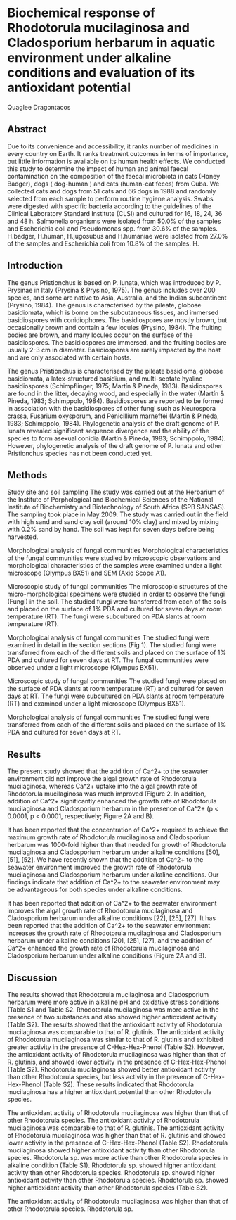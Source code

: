 # Biochemical response of Rhodotorula mucilaginosa and Cladosporium herbarum in aquatic environment under alkaline conditions and evaluation of its antioxidant potential
Quaglee Dragontacos


## Abstract
Due to its convenience and accessibility, it ranks number of medicines in every country on Earth. It ranks treatment outcomes in terms of importance, but little information is available on its human health effects. We conducted this study to determine the impact of human and animal faecal contamination on the composition of the faecal microbiota in cats (Honey Badger), dogs ( dog-human ) and cats (human-cat feces) from Cuba. We collected cats and dogs from 51 cats and 66 dogs in 1988 and randomly selected from each sample to perform routine hygiene analysis. Swabs were digested with specific bacteria according to the guidelines of the Clinical Laboratory Standard Institute (CLSI) and cultured for 16, 18, 24, 36 and 48 h. Salmonella organisms were isolated from 50.0% of the samples and Escherichia coli and Pseudomonas spp. from 30.6% of the samples. H.badger, H.human, H.jugosubus and H.humaniae were isolated from 27.0% of the samples and Escherichia coli from 10.8% of the samples. H.


## Introduction
The genus Pristionchus is based on P. lunata, which was introduced by P. Prysinae in Italy (Prysina & Prysino, 1975). The genus includes over 200 species, and some are native to Asia, Australia, and the Indian subcontinent (Prysino, 1984). The genus is characterised by the pileate, globose basidiomata, which is borne on the subcutaneous tissues, and immersed basidiospores with conidiophores. The basidiospores are mostly brown, but occasionally brown and contain a few locules (Prysino, 1984). The fruiting bodies are brown, and many locules occur on the surface of the basidiospores. The basidiospores are immersed, and the fruiting bodies are usually 2-3 cm in diameter. Basidiospores are rarely impacted by the host and are only associated with certain hosts.

The genus Pristionchus is characterised by the pileate basidioma, globose basidiomata, a latex-structured basidium, and multi-septate hyaline basidiospores (Schimpflinger, 1975; Martín & Pineda, 1983). Basidiospores are found in the litter, decaying wood, and especially in the water (Martín & Pineda, 1983; Schimppolo, 1984). Basidiospores are reported to be formed in association with the basidiospores of other fungi such as Neurospora crassa, Fusarium oxysporum, and Penicillium marneffei (Martín & Pineda, 1983; Schimppolo, 1984). Phylogenetic analysis of the draft genome of P. lunata revealed significant sequence divergence and the ability of the species to form asexual conidia (Martín & Pineda, 1983; Schimppolo, 1984). However, phylogenetic analysis of the draft genome of P. lunata and other Pristionchus species has not been conducted yet.


## Methods
Study site and soil sampling
The study was carried out at the Herbarium of the Institute of Porphological and Biochemical Sciences of the National Institute of Biochemistry and Biotechnology of South Africa (SPB SANSAS). The sampling took place in May 2009. The study was carried out in the field with high sand and sand clay soil (around 10% clay) and mixed by mixing with 0.2% sand by hand. The soil was kept for seven days before being harvested.

Morphological analysis of fungal communities
Morphological characteristics of the fungal communities were studied by microscopic observations and morphological characteristics of the samples were examined under a light microscope (Olympus BX51) and SEM (Axio Scope A1).

Microscopic study of fungal communities
The microscopic structures of the micro-morphological specimens were studied in order to observe the fungi (Fungi) in the soil. The studied fungi were transferred from each of the soils and placed on the surface of 1% PDA and cultured for seven days at room temperature (RT). The fungi were subcultured on PDA slants at room temperature (RT).

Morphological analysis of fungal communities
The studied fungi were examined in detail in the section sections (Fig 1). The studied fungi were transferred from each of the different soils and placed on the surface of 1% PDA and cultured for seven days at RT. The fungal communities were observed under a light microscope (Olympus BX51).

Microscopic study of fungal communities
The studied fungi were placed on the surface of PDA slants at room temperature (RT) and cultured for seven days at RT. The fungi were subcultured on PDA slants at room temperature (RT) and examined under a light microscope (Olympus BX51).

Morphological analysis of fungal communities
The studied fungi were transferred from each of the different soils and placed on the surface of 1% PDA and cultured for seven days at RT.


## Results
The present study showed that the addition of Ca^2+ to the seawater environment did not improve the algal growth rate of Rhodotorula mucilaginosa, whereas Ca^2+ uptake into the algal growth rate of Rhodotorula mucilaginosa was much improved (Figure 2. In addition, addition of Ca^2+ significantly enhanced the growth rate of Rhodotorula mucilaginosa and Cladosporium herbarum in the presence of Ca^2+ (p < 0.0001, p < 0.0001, respectively; Figure 2A and B).

It has been reported that the concentration of Ca^2+ required to achieve the maximum growth rate of Rhodotorula mucilaginosa and Cladosporium herbarum was 1000-fold higher than that needed for growth of Rhodotorula mucilaginosa and Cladosporium herbarum under alkaline conditions [50], [51], [52]. We have recently shown that the addition of Ca^2+ to the seawater environment improved the growth rate of Rhodotorula mucilaginosa and Cladosporium herbarum under alkaline conditions. Our findings indicate that addition of Ca^2+ to the seawater environment may be advantageous for both species under alkaline conditions.

It has been reported that addition of Ca^2+ to the seawater environment improves the algal growth rate of Rhodotorula mucilaginosa and Cladosporium herbarum under alkaline conditions [22], [25], [27]. It has been reported that the addition of Ca^2+ to the seawater environment increases the growth rate of Rhodotorula mucilaginosa and Cladosporium herbarum under alkaline conditions [20], [25], [27], and the addition of Ca^2+ enhanced the growth rate of Rhodotorula mucilaginosa and Cladosporium herbarum under alkaline conditions (Figure 2A and B).


## Discussion
The results showed that Rhodotorula mucilaginosa and Cladosporium herbarum were more active in alkaline pH and oxidative stress conditions (Table S1 and Table S2. Rhodotorula mucilaginosa was more active in the presence of two substances and also showed higher antioxidant activity (Table S2). The results showed that the antioxidant activity of Rhodotorula mucilaginosa was comparable to that of R. glutinis. The antioxidant activity of Rhodotorula mucilaginosa was similar to that of R. glutinis and exhibited greater activity in the presence of C-Hex-Hex-Phenol (Table S2). However, the antioxidant activity of Rhodotorula mucilaginosa was higher than that of R. glutinis, and showed lower activity in the presence of C-Hex-Hex-Phenol (Table S2). Rhodotorula mucilaginosa showed better antioxidant activity than other Rhodotorula species, but less activity in the presence of C-Hex-Hex-Phenol (Table S2). These results indicated that Rhodotorula mucilaginosa has a higher antioxidant potential than other Rhodotorula species.

The antioxidant activity of Rhodotorula mucilaginosa was higher than that of other Rhodotorula species. The antioxidant activity of Rhodotorula mucilaginosa was comparable to that of R. glutinis. The antioxidant activity of Rhodotorula mucilaginosa was higher than that of R. glutinis and showed lower activity in the presence of C-Hex-Hex-Phenol (Table S2). Rhodotorula mucilaginosa showed higher antioxidant activity than other Rhodotorula species. Rhodotorula sp. was more active than other Rhodotorula species in alkaline condition (Table S1). Rhodotorula sp. showed higher antioxidant activity than other Rhodotorula species. Rhodotorula sp. showed higher antioxidant activity than other Rhodotorula species. Rhodotorula sp. showed higher antioxidant activity than other Rhodotorula species (Table S2).

The antioxidant activity of Rhodotorula mucilaginosa was higher than that of other Rhodotorula species. Rhodotorula sp.
